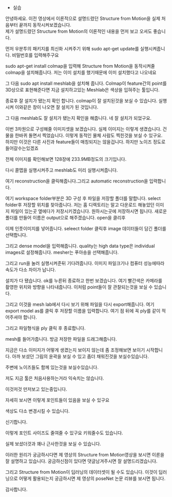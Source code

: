- 실습

안녕하세요. 이전 영상에서 이론적으로 설명드렸던 Structure from Motion을 실제 처음부터 끝까지 동작시켜보겠습니다.  
제가 설명드렸던 Structure from Motion의 이론적인 내용을 먼저 보고 오셔도 좋습니다.  

먼저 우분투의 패키지를 최신화 시켜주기 위해 sudo apt-get update를 실행시켜줍니다.
비밀번호를 입력해주구요 

sudo apt-get install colmap을 입력해 Structure from Motion을 동작시켜줄 colmap을 설치해줍니다.
저는 이미 설치를 했기때문에 이미 설치했다고 나오네요

그 다음 sudo apt install meshlab을 설치해 줍니다. 
Colmap이 feature간의 point를 3D상으로 표현해준다면 지금 설치하고있는 Meshlab은 색상을 입혀주는 툴입니다.

종료후 잘 설치가 됐는지 확인 합니다. colmap이 잘 설치된것을 보실 수 있습니다. 
실행시켜 이와같은 창이 나오면 잘 설치가 된 것입니다.

그 다음 meshlab도 잘 설치가 됐는지 확인을 해줍니다. 네 잘 설치가 되었구요.

이번 3차원으로 구성해줄 이미지셋을 보겠습니다. 실제 이미지는 이렇게 생겼습니다. 건물을 한바퀴 돌면서 찍었습니다. 
이렇게 동적인 물체 사람도 찍힌것을 보실 수 있구요. 하지만 이것은 다른 사진과 feature들이 매칭되지는 않을겁니다. 
하지만 노이즈 정도로 들어갈수는있겠죠

전체 이미지를 확인해보면 128장에 233.9MB정도의 크기입니다.

다시 콜맵을 실행시켜주고 meshlab도 미리 실행시켜줍니다.

여기 reconstruction을 클릭해줍니다.그리고 automatic reconstruction을 입력합니다.

여기 workspace folder부분은 3D 구성 후 파일을 저장할 폴더를 말합니다.
select folder후 저장할 위치를 찾아줍니다. 저는 홈 디렉토리는 말고 다운로드 해놓았던 이미지 파일이 있는곳 옆에다가 저장시키겠습니다. 
원하시는곳에 저장하시면 됩니다. 
새로운 폴더를 만들어 이름은 output으로 해주겠습니다.  open을 클리후

이제 인풋이미지를 넣어줍니다. seleect folder 클릭후 image 데이터들이 담긴 폴더를 선택합니다.

그리고 dense model을 입력해줍니다. quality는 high data type은 individual images로 설정해줍니다. mesher는 푸아송을 선택해줍니다.

그리고 run을 눌러 실행시켜준뒤 기다려줍니다. 이미지 파일크기나 컴퓨터 성능에따라 속도가 다소 차이가 납니다.

설치가 다 됐습니다. ok를 누른뒤 종료하고 한번 보겠습니다. 여기 빨간색은 카메라를 촬영한 위치와 방향을 나타내줍니다. 
이처럼 point들이 잘 관찰되는것을 보실 수 있습니다. 

그리고 이것을 mesh lab에서 다시 보기 위해 파일을 다시 export해줍니다.
여기 export model as를 클릭 후 저장할 이름을 입력합니다. 여기 점 뒤에 꼭 ply를 같이 적어주셔야 합니다.

그리고 파일형식을 ply 클릭 후 종료합니다.

mesh를 들어가줍니다. 
방금 저장한 파일을 드래그해줍니다. 

지금은 다소 이미지가 어떻게 생겼는지 보이지 않는데 좀 조정해보면 보이기 시작합니다. 
아까 보셨던 그림의 윤곽을 보실 수 있고 좀더 채워진것을 보실수있습니다.

주변에 노이즈들도 함께 있는것을 보실수있습니다.

저도 지금 툴은 처음사용하는거라 익숙치는 않습니다.

이것저것 만저보고 있는중입니다.

자세히 보시면 이렇게 포인트들이 있음을 보실 수 있구요

색상도 다소 변경시킬 수 있습니다.

신기합니다.

이렇게 포인트 사이즈도 줄여줄 수 있구요 키워줄수도 있습니다. 

실제 보셨더것과 꽤나 근사한것을 보실 수 있습니다.

이러한 원리가 궁금하시다면 제 영상의 Structure from Motion영상을 보시면 이론을 잘 설명하고 있습니다.
궁금하신점이 있다면 댓글남겨주시면 잘 설명드리겠습니다.

그리고 Structure from Motion이 딥러닝의 데이터셋이 될 수도 있습니다. 이것이 딥러닝으로 어떻게 활용되는지 궁금하시면 제 영상의 poseNet 논문 리뷰를 보시면 됩니다. 

감사합니다.
